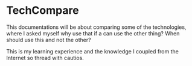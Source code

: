 # TechCompare

This documentations will be about comparing some of the technologies, where I asked myself why use that if a can use the other thing? When should use this and not the other?


This is my learning experience and the knowledge I coupled from the Internet so thread with cautios.
